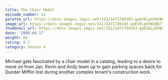 ```yaml
---
title: The Chair Model
episode_number: 14
palette_url: https://dato-images.imgix.net/151/1471789103-gaEVELpUVW2B67lCobOPSB8n9xx.jpg?ixlib=rb-1.1.0&ch=DPR%2CWidth&auto=enhance&palette=json
image_url: https://dato-images.imgix.net/151/1471789103-gaEVELpUVW2B67lCobOPSB8n9xx.jpg?ixlib=rb-1.1.0&ch=DPR%2CWidth&auto=compress%2Cformat&w=500
thumbnail_url: https://dato-images.imgix.net/151/1471789103-gaEVELpUVW2B67lCobOPSB8n9xx.jpg?ixlib=rb-1.1.0&ch=DPR%2CWidth&auto=enhance&w=500&h=280&fit=crop&fm=jpg
date: '2008-04-17'
weight: 66
rating: 8.7
category: Season 4
---
```


Michael gets fascinated by a chair model in a catalog, leading to a desire to move on from Jan. Kevin and Andy team up to gain parking spaces back for Dunder Mifflin lost during another complex tenant's construction work.
